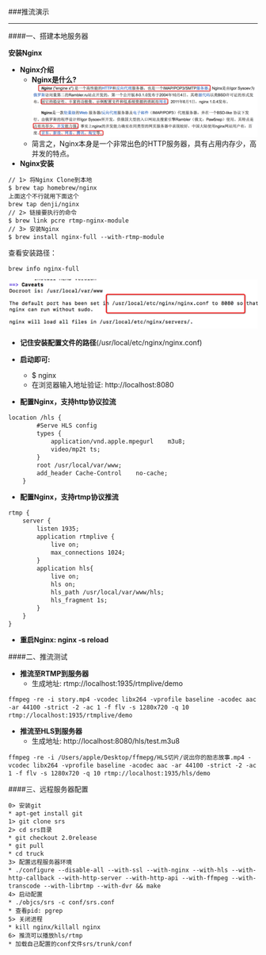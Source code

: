 ###推流演示
***
####一、搭建本地服务器

**安装Nginx**
- **Nginx介绍**
    - **Nginx是什么?**
    ![](/assets/193353-d0d35adf8eb94a3b.png)
    - 简言之，Nginx本身是一个非常出色的HTTP服务器，具有占用内存少，高并发的特点。
- **Nginx安装**

```objc
// 1> 将Nginx Clone到本地
$ brew tap homebrew/nginx
上面这个不行就用下面这个
brew tap denji/nginx  
// 2> 链接要执行的命令
$ brew link pcre rtmp-nginx-module
// 3> 安装Nginx
$ brew install nginx-full --with-rtmp-module
```

查看安装路径：
```objc
brew info nginx-full  
```
![](/assets/Snip20180414_1.png)

- **记住安装配置文件的路径**(/usr/local/etc/nginx/nginx.conf)
- **启动即可:**
    - $ nginx
    - 在浏览器输入地址验证: http://localhost:8080
    
- **配置Nginx，支持http协议拉流**

```objc
location /hls {
        #Serve HLS config
        types {
            application/vnd.apple.mpegurl    m3u8;
            video/mp2t ts;
        }
        root /usr/local/var/www;
        add_header Cache-Control    no-cache;
    }
```

- **配置Nginx，支持rtmp协议推流**
```objc
rtmp {
    server {
        listen 1935;
        application rtmplive {
            live on;
            max_connections 1024;
        }
        application hls{
            live on;
            hls on;
            hls_path /usr/local/var/www/hls;
            hls_fragment 1s;
        }
    }
}
```

- **重启Nginx: nginx -s reload**


####二、推流测试

- **推流至RTMP到服务器**
    - 生成地址: rtmp://localhost:1935/rtmplive/demo
```objc
ffmpeg -re -i story.mp4 -vcodec libx264 -vprofile baseline -acodec aac -ar 44100 -strict -2 -ac 1 -f flv -s 1280x720 -q 10 rtmp://localhost:1935/rtmplive/demo
```

- **推流至HLS到服务器**
    - 生成地址: http://localhost:8080/hls/test.m3u8
    
```objc
ffmpeg -re -i /Users/apple/Desktop/ffmepg/HLS切片/说出你的励志故事.mp4 -vcodec libx264 -vprofile baseline -acodec aac -ar 44100 -strict -2 -ac 1 -f flv -s 1280x720 -q 10 rtmp://localhost:1935/hls/demo

```

####三、远程服务器配置

```objc
0> 安装git
* apt-get install git
1> git clone srs
2> cd srs目录
* git checkout 2.0release
* git pull
* cd truck
3> 配置远程服务器环境
* ./configure --disable-all --with-ssl --with-nginx --with-hls --with-http-callback --with-http-server --with-http-api --with-ffmpeg --with-transcode --with-librtmp --with-dvr && make
4> 启动配置
* ./objcs/srs -c conf/srs.conf
* 查看pid: pgrep
5> 关闭进程
* kill nginx/killall nginx
6> 推流可以播放hls/rtmp
* 加载自己配置的conf文件srs/trunk/conf
```